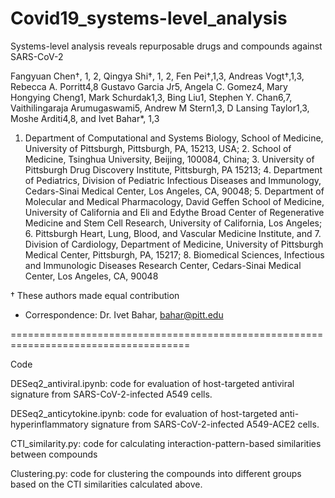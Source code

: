 # Covid19_systems-level_analysis
Systems-level analysis reveals repurposable drugs and compounds against SARS-CoV-2

Fangyuan Chen†, 1, 2, Qingya Shi†, 1, 2, Fen Pei†,1,3, Andreas Vogt†,1,3, Rebecca A. Porritt4,8 Gustavo Garcia Jr5, Angela C. Gomez4, Mary Hongying Cheng1, Mark Schurdak1,3, Bing Liu1, Stephen Y. Chan6,7, Vaithilingaraja Arumugaswami5, Andrew M Stern1,3, D Lansing Taylor1,3, Moshe Arditi4,8, and Ivet Bahar*, 1,3

1. Department of Computational and Systems Biology, School of Medicine, University of Pittsburgh, Pittsburgh, PA, 15213, USA; 2. School of Medicine, Tsinghua University, Beijing, 100084, China; 3. University of Pittsburgh Drug Discovery Institute, Pittsburgh, PA 15213; 4. Department of Pediatrics, Division of Pediatric Infectious Diseases and Immunology, Cedars-Sinai Medical Center, Los Angeles, CA, 90048; 5. Department of Molecular and Medical Pharmacology, David Geffen School of Medicine, University of California and Eli and Edythe Broad Center of Regenerative Medicine and Stem Cell Research, University of California, Los Angeles; 6. Pittsburgh Heart, Lung, Blood, and Vascular Medicine Institute, and 7. Division of Cardiology, Department of Medicine, University of Pittsburgh Medical Center, Pittsburgh, PA, 15217; 8. Biomedical Sciences, Infectious and Immunologic Diseases Research Center, Cedars-Sinai Medical Center, Los Angeles, CA, 90048

† These authors made equal contribution
* Correspondence: Dr. Ivet Bahar, bahar@pitt.edu

=====================================================================================

Code

DESeq2_antiviral.ipynb: code for evaluation of host-targeted antiviral signature from SARS-CoV-2-infected A549 cells.

DESeq2_anticytokine.ipynb: code for evaluation of host-targeted anti-hyperinflammatory signature from SARS-CoV-2-infected A549-ACE2 cells.

CTI_similarity.py: code for calculating interaction-pattern-based similarities between compounds

Clustering.py: code for clustering the compounds into different groups based on the CTI similarities calculated above. 
